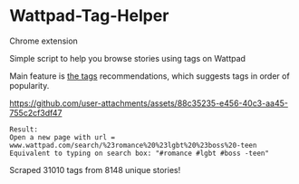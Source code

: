 # Wattpad-Tag-Helper
Chrome extension

Simple script to help you browse stories using tags on Wattpad

Main feature is [the tags](tags.json) recommendations, which suggests tags in order of popularity.

https://github.com/user-attachments/assets/88c35235-e456-40c3-aa45-755c2cf3df47
```
Result: 
Open a new page with url = www.wattpad.com/search/%23romance%20%23lgbt%20%23boss%20-teen
Equivalent to typing on search box: "#romance #lgbt #boss -teen"
```

Scraped 31010 tags from 8148 unique stories!
